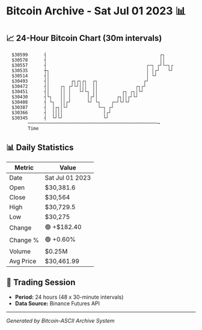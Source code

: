 # Bitcoin Archive - Sat Jul 01 2023 📊

## 📈 24-Hour Bitcoin Chart (30m intervals)

```
  $30599      ┤                                          ┌┐    
  $30578      ┤                                          ││    
  $30557      ┤                                     ┌─┐ ┌┘└─┐┌ 
  $30535      ┼┐                                    │ │┌┘   └┘ 
  $30514      ┤│                                    │ └┘       
  $30493      ┤│        ┌┐┌┐┌┐  ┌┐                 ┌┘          
  $30472      ┤│    ┌┐ ┌┘└┘│││  ││              ┌┐┌┘           
  $30451      ┤│    ││ │   └┘└┐ ││         ┌┐ ┌┐│└┘            
  $30430      ┤└┐   ││ │      │┌┘│       ┌┐││┌┘└┘              
  $30408      ┤ └┐  ││┌┘      └┘ └┐    ┌─┘└┘└┘                 
  $30387      ┤  │┌┐│└┘           └─┐ ┌┘                       
  $30366      ┤  ││││               │┌┘                        
  $30345      ┤  └┘└┘               └┘                         
        ────────────────────────────────────────────────→
        Time
```

## 📊 Daily Statistics

| Metric | Value |
|--------|-------|
| Date | Sat Jul 01 2023 |
| Open | $30,381.6 |
| Close | $30,564 |
| High | $30,729.5 |
| Low | $30,275 |
| Change | 🟢 +$182.40 |
| Change % | 🟢 +0.60% |
| Volume | $0.25M |
| Avg Price | $30,461.99 |

## 📅 Trading Session

- **Period:** 24 hours (48 x 30-minute intervals)
- **Data Source:** Binance Futures API

---
*Generated by Bitcoin-ASCII Archive System*
